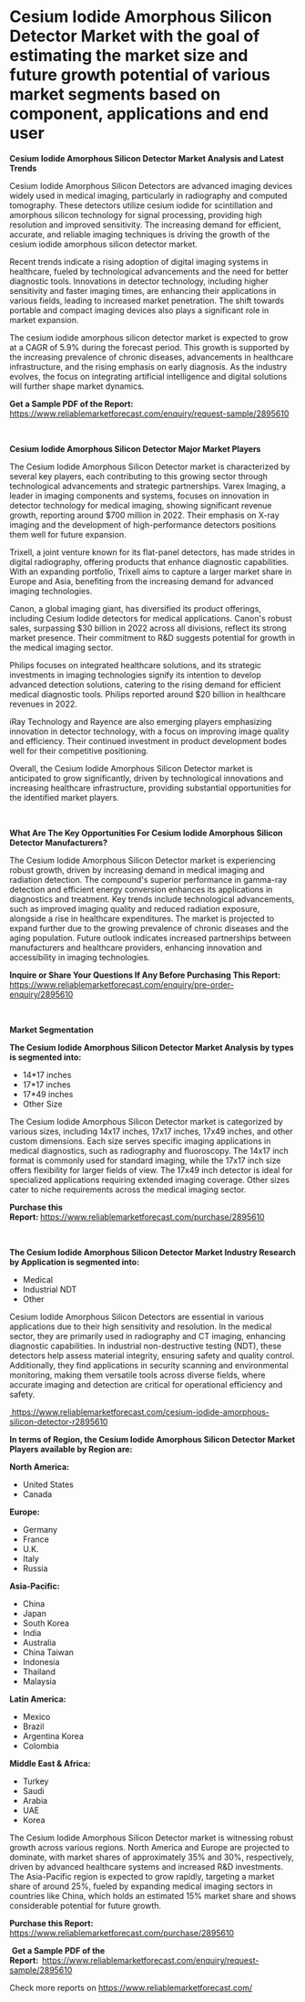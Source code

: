 <p><h1>Cesium Iodide Amorphous Silicon Detector Market with the goal of estimating the market size and future growth potential of various market segments based on component, applications and end user</h1></p><p><strong>Cesium Iodide Amorphous Silicon Detector Market Analysis and Latest Trends</strong></p>
<p><p>Cesium Iodide Amorphous Silicon Detectors are advanced imaging devices widely used in medical imaging, particularly in radiography and computed tomography. These detectors utilize cesium iodide for scintillation and amorphous silicon technology for signal processing, providing high resolution and improved sensitivity. The increasing demand for efficient, accurate, and reliable imaging techniques is driving the growth of the cesium iodide amorphous silicon detector market.</p><p>Recent trends indicate a rising adoption of digital imaging systems in healthcare, fueled by technological advancements and the need for better diagnostic tools. Innovations in detector technology, including higher sensitivity and faster imaging times, are enhancing their applications in various fields, leading to increased market penetration. The shift towards portable and compact imaging devices also plays a significant role in market expansion. </p><p>The cesium iodide amorphous silicon detector market is expected to grow at a CAGR of 5.9% during the forecast period. This growth is supported by the increasing prevalence of chronic diseases, advancements in healthcare infrastructure, and the rising emphasis on early diagnosis. As the industry evolves, the focus on integrating artificial intelligence and digital solutions will further shape market dynamics.</p></p>
<p><strong>Get a Sample PDF of the Report:&nbsp;</strong> <a href="https://www.reliablemarketforecast.com/enquiry/request-sample/2895610?utm_campaign=2820&utm_medium=2&utm_source=Github&utm_content=ia&utm_term=15032025&utm_id=cesium-iodide-amorphous-silicon-detector">https://www.reliablemarketforecast.com/enquiry/request-sample/2895610</a></p>
<p>&nbsp;</p>
<p><strong>Cesium Iodide Amorphous Silicon Detector Major Market Players</strong></p>
<p><p>The Cesium Iodide Amorphous Silicon Detector market is characterized by several key players, each contributing to this growing sector through technological advancements and strategic partnerships. Varex Imaging, a leader in imaging components and systems, focuses on innovation in detector technology for medical imaging, showing significant revenue growth, reporting around $700 million in 2022. Their emphasis on X-ray imaging and the development of high-performance detectors positions them well for future expansion.</p><p>Trixell, a joint venture known for its flat-panel detectors, has made strides in digital radiography, offering products that enhance diagnostic capabilities. With an expanding portfolio, Trixell aims to capture a larger market share in Europe and Asia, benefiting from the increasing demand for advanced imaging technologies.</p><p>Canon, a global imaging giant, has diversified its product offerings, including Cesium Iodide detectors for medical applications. Canon's robust sales, surpassing $30 billion in 2022 across all divisions, reflect its strong market presence. Their commitment to R&D suggests potential for growth in the medical imaging sector.</p><p>Philips focuses on integrated healthcare solutions, and its strategic investments in imaging technologies signify its intention to develop advanced detection solutions, catering to the rising demand for efficient medical diagnostic tools. Philips reported around $20 billion in healthcare revenues in 2022.</p><p>iRay Technology and Rayence are also emerging players emphasizing innovation in detector technology, with a focus on improving image quality and efficiency. Their continued investment in product development bodes well for their competitive positioning.</p><p>Overall, the Cesium Iodide Amorphous Silicon Detector market is anticipated to grow significantly, driven by technological innovations and increasing healthcare infrastructure, providing substantial opportunities for the identified market players.</p></p>
<p>&nbsp;</p>
<p><strong>What Are The Key Opportunities For Cesium Iodide Amorphous Silicon Detector Manufacturers?</strong></p>
<p><p>The Cesium Iodide Amorphous Silicon Detector market is experiencing robust growth, driven by increasing demand in medical imaging and radiation detection. The compound's superior performance in gamma-ray detection and efficient energy conversion enhances its applications in diagnostics and treatment. Key trends include technological advancements, such as improved imaging quality and reduced radiation exposure, alongside a rise in healthcare expenditures. The market is projected to expand further due to the growing prevalence of chronic diseases and the aging population. Future outlook indicates increased partnerships between manufacturers and healthcare providers, enhancing innovation and accessibility in imaging technologies.</p></p>
<p><strong>Inquire or Share Your Questions If Any Before Purchasing This Report:</strong> <a href="https://www.reliablemarketforecast.com/enquiry/pre-order-enquiry/2895610?utm_campaign=2820&utm_medium=2&utm_source=Github&utm_content=ia&utm_term=15032025&utm_id=cesium-iodide-amorphous-silicon-detector">https://www.reliablemarketforecast.com/enquiry/pre-order-enquiry/2895610</a></p>
<p>&nbsp;</p>
<p><strong>Market Segmentation</strong></p>
<p><strong>The Cesium Iodide Amorphous Silicon Detector Market Analysis by types is segmented into:</strong></p>
<p><ul><li>14*17 inches</li><li>17*17 inches</li><li>17*49 inches</li><li>Other Size</li></ul></p>
<p><p>The Cesium Iodide Amorphous Silicon Detector market is categorized by various sizes, including 14x17 inches, 17x17 inches, 17x49 inches, and other custom dimensions. Each size serves specific imaging applications in medical diagnostics, such as radiography and fluoroscopy. The 14x17 inch format is commonly used for standard imaging, while the 17x17 inch size offers flexibility for larger fields of view. The 17x49 inch detector is ideal for specialized applications requiring extended imaging coverage. Other sizes cater to niche requirements across the medical imaging sector.</p></p>
<p><strong>Purchase this Report:&nbsp;</strong><a href="https://www.reliablemarketforecast.com/purchase/2895610?utm_campaign=2820&utm_medium=2&utm_source=Github&utm_content=ia&utm_term=15032025&utm_id=cesium-iodide-amorphous-silicon-detector">https://www.reliablemarketforecast.com/purchase/2895610</a></p>
<p>&nbsp;</p>
<p><strong>The Cesium Iodide Amorphous Silicon Detector Market Industry Research by Application is segmented into:</strong></p>
<p><ul><li>Medical</li><li>Industrial NDT</li><li>Other</li></ul></p>
<p><p>Cesium Iodide Amorphous Silicon Detectors are essential in various applications due to their high sensitivity and resolution. In the medical sector, they are primarily used in radiography and CT imaging, enhancing diagnostic capabilities. In industrial non-destructive testing (NDT), these detectors help assess material integrity, ensuring safety and quality control. Additionally, they find applications in security scanning and environmental monitoring, making them versatile tools across diverse fields, where accurate imaging and detection are critical for operational efficiency and safety.</p></p>
<p><a href="https://www.reliablemarketforecast.com/cesium-iodide-amorphous-silicon-detector-r2895610?utm_campaign=2820&utm_medium=2&utm_source=Github&utm_content=ia&utm_term=15032025&utm_id=cesium-iodide-amorphous-silicon-detector">&nbsp;https://www.reliablemarketforecast.com/cesium-iodide-amorphous-silicon-detector-r2895610</a></p>
<p><strong>In terms of Region, the Cesium Iodide Amorphous Silicon Detector Market Players available by Region are:</strong></p>
<p>
    <p> <strong> North America: </strong>
        <ul>
            <li>United States</li>
            <li>Canada</li>
        </ul>
        </p> 
    <p> <strong> Europe: </strong>
        <ul>
            <li>Germany</li>
            <li>France</li>
            <li>U.K.</li>
            <li>Italy</li>
            <li>Russia</li>
        </ul>
        </p> 
    <p> <strong> Asia-Pacific: </strong>
        <ul>
            <li>China</li>
            <li>Japan</li>
            <li>South Korea</li>
            <li>India</li>
            <li>Australia</li>
            <li>China Taiwan</li>
            <li>Indonesia</li>
            <li>Thailand</li>
            <li>Malaysia</li>
        </ul>
        </p> 
    <p> <strong> Latin America: </strong>
        <ul>
            <li>Mexico</li>
            <li>Brazil</li>
            <li>Argentina Korea</li>
            <li>Colombia</li>
        </ul>
        </p> 
    <p> <strong> Middle East & Africa: </strong>
        <ul>
            <li>Turkey</li>
            <li>Saudi</li>
            <li>Arabia</li>
            <li>UAE</li>
            <li>Korea</li>
        </ul>
    </p>
    </p>
<p><p>The Cesium Iodide Amorphous Silicon Detector market is witnessing robust growth across various regions. North America and Europe are projected to dominate, with market shares of approximately 35% and 30%, respectively, driven by advanced healthcare systems and increased R&D investments. The Asia-Pacific region is expected to grow rapidly, targeting a market share of around 25%, fueled by expanding medical imaging sectors in countries like China, which holds an estimated 15% market share and shows considerable potential for future growth.</p></p>
<p><strong>Purchase this Report: </strong><a href="https://www.reliablemarketforecast.com/purchase/2895610?utm_campaign=2820&utm_medium=2&utm_source=Github&utm_content=ia&utm_term=15032025&utm_id=cesium-iodide-amorphous-silicon-detector">https://www.reliablemarketforecast.com/purchase/2895610</a></p>
<p>&nbsp;<strong>Get a Sample PDF of the Report:&nbsp;&nbsp;</strong><a href="https://www.reliablemarketforecast.com/enquiry/request-sample/2895610?utm_campaign=2820&utm_medium=2&utm_source=Github&utm_content=ia&utm_term=15032025&utm_id=cesium-iodide-amorphous-silicon-detector">https://www.reliablemarketforecast.com/enquiry/request-sample/2895610</a></p>
<p><strong></strong></p>
<p>Check more reports on <a href="https://www.reliablemarketforecast.com/?utm_campaign=2820&utm_medium=2&utm_source=Github&utm_content=ia&utm_term=15032025&utm_id=cesium-iodide-amorphous-silicon-detector">https://www.reliablemarketforecast.com/</a></p>